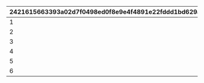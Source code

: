 |2421615663393a02d7f0498ed0f8e9e4f4891e22fddd1bd629af62fb2f800240|6aa73b646eb4096b1554bcb1ca4e08058be204574d0ec246b316d423b050265e|4136d3a2611ddaa0293687a9a1f19d9241db088ef89cee8b2adcfe792384a991|d1f45bf4e254ba9f91dba24a506143554993785c2e363da8a8500dab5cc59bca|7fe6a002abeb81eba5c7b9b1fcc6e0a7be2857d57722d10cf3eddfed4f2eb2f5|
| --- | --- | --- | --- | --- |
|1|1|1|300|1|
|2|1|1|600|2|
|3|1|1|900|3|
|4|2|1|300|1|
|5|2|1|600|2|
|6|2|1|900|3|